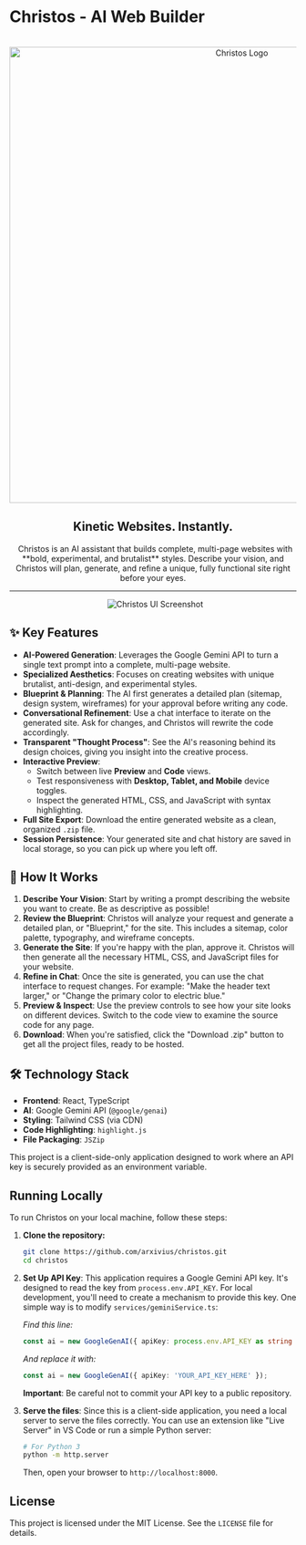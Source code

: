 # Christos - AI Web Builder

<p align="center">
  <img src="https://socialify.git.ci/arXiVius/christos-ai/image?custom_description=Christos%3A+AI+web+builder.+Instant%2C+complete%2C+bold%2C+brutalist+sites+from+a+single+prompt.&description=1&font=JetBrains+Mono&language=1&logo=data%3Aimage%2Fsvg%2Bxml%2C%253csvg+xmlns%3D%27http%3A%2F%2Fwww.w3.org%2F2000%2Fsvg%27+viewBox%3D%270+0+100+100%27+fill%3D%27black%27%253e%253cpath+d%3D%27M75+100+L20+100+L20+0+L75+0+L75+15+L35+15+L35+85+L75+85+L75+100+Z%27+%2F%253e%253c%2Fsvg%253e&name=1&owner=1&pattern=Signal&theme=Light" alt="Christos Logo" width="800">
</p>

<h2 align="center">Kinetic Websites. Instantly.</h2>

<p align="center">
  Christos is an AI assistant that builds complete, multi-page websites with **bold, experimental, and brutalist** styles. Describe your vision, and Christos will plan, generate, and refine a unique, fully functional site right before your eyes.
</p>

---

<p align="center">
  <img src="https://i.ibb.co.com/p6KNrG4F/christos-ai-vercel-app.png" alt="Christos UI Screenshot"/>
</p>

## ✨ Key Features

-   **AI-Powered Generation**: Leverages the Google Gemini API to turn a single text prompt into a complete, multi-page website.
-   **Specialized Aesthetics**: Focuses on creating websites with unique brutalist, anti-design, and experimental styles.
-   **Blueprint & Planning**: The AI first generates a detailed plan (sitemap, design system, wireframes) for your approval before writing any code.
-   **Conversational Refinement**: Use a chat interface to iterate on the generated site. Ask for changes, and Christos will rewrite the code accordingly.
-   **Transparent "Thought Process"**: See the AI's reasoning behind its design choices, giving you insight into the creative process.
-   **Interactive Preview**:
    -   Switch between live **Preview** and **Code** views.
    -   Test responsiveness with **Desktop, Tablet, and Mobile** device toggles.
    -   Inspect the generated HTML, CSS, and JavaScript with syntax highlighting.
-   **Full Site Export**: Download the entire generated website as a clean, organized `.zip` file.
-   **Session Persistence**: Your generated site and chat history are saved in local storage, so you can pick up where you left off.

## 🚀 How It Works

1.  **Describe Your Vision**: Start by writing a prompt describing the website you want to create. Be as descriptive as possible!
2.  **Review the Blueprint**: Christos will analyze your request and generate a detailed plan, or "Blueprint," for the site. This includes a sitemap, color palette, typography, and wireframe concepts.
3.  **Generate the Site**: If you're happy with the plan, approve it. Christos will then generate all the necessary HTML, CSS, and JavaScript files for your website.
4.  **Refine in Chat**: Once the site is generated, you can use the chat interface to request changes. For example: "Make the header text larger," or "Change the primary color to electric blue."
5.  **Preview & Inspect**: Use the preview controls to see how your site looks on different devices. Switch to the code view to examine the source code for any page.
6.  **Download**: When you're satisfied, click the "Download .zip" button to get all the project files, ready to be hosted.

## 🛠️ Technology Stack

-   **Frontend**: React, TypeScript
-   **AI**: Google Gemini API (`@google/genai`)
-   **Styling**: Tailwind CSS (via CDN)
-   **Code Highlighting**: `highlight.js`
-   **File Packaging**: `JSZip`

This project is a client-side-only application designed to work where an API key is securely provided as an environment variable.

## Running Locally

To run Christos on your local machine, follow these steps:

1.  **Clone the repository:**
    ```bash
    git clone https://github.com/arxivius/christos.git
    cd christos
    ```

2.  **Set Up API Key**: This application requires a Google Gemini API key. It's designed to read the key from `process.env.API_KEY`. For local development, you'll need to create a mechanism to provide this key. One simple way is to modify `services/geminiService.ts`:
    
    *Find this line:*
    ```typescript
    const ai = new GoogleGenAI({ apiKey: process.env.API_KEY as string });
    ```
    *And replace it with:*
    ```typescript
    const ai = new GoogleGenAI({ apiKey: 'YOUR_API_KEY_HERE' });
    ```
    **Important**: Be careful not to commit your API key to a public repository.

3.  **Serve the files**: Since this is a client-side application, you need a local server to serve the files correctly. You can use an extension like "Live Server" in VS Code or run a simple Python server:
    ```bash
    # For Python 3
    python -m http.server
    ```
    Then, open your browser to `http://localhost:8000`.

## License

This project is licensed under the MIT License. See the `LICENSE` file for details.
